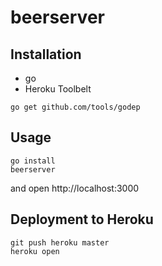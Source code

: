 # beerserver

## Installation

- go
- Heroku Toolbelt

```
go get github.com/tools/godep
```

## Usage

```
go install
beerserver
```

and open http://localhost:3000


## Deployment to Heroku

```
git push heroku master
heroku open
```
